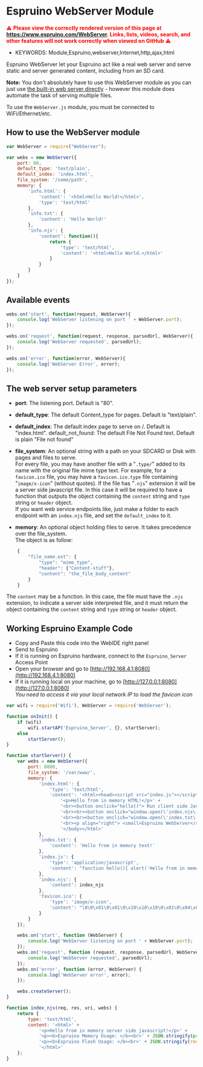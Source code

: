 <!--- Copyright (c) 2017 Allan Brazute. See the file LICENSE for copying permission. -->
Espruino WebServer Module
=========================

<span style="color:red">:warning: **Please view the correctly rendered version of this page at https://www.espruino.com/WebServer. Links, lists, videos, search, and other features will not work correctly when viewed on GitHub** :warning:</span>

* KEYWORDS: Module,Espruino,webserver,Internet,http,ajax,html

Espruino WebServer let your Espruino act like a real web server and serve static and server generated content, including from an SD card.

**Note:** You don't absolutely have to use this WebServer module as you can
just use [the built-in web server directly](/Internet#server) - however this
module does automate the task of serving multiple files.

To use the `WebServer.js` module, you must be connected to WiFi/Ethernet/etc.

How to use the WebServer module
-------------------------------

```javascript
var WebServer = require("WebServer");

var webs = new WebServer({
	port: 80,
	default_type: 'text/plain',
	default_index: 'index.html',
	file_system: '/some/path',
	memory: {
		'info.html': { 
			'content': '<html>Hello World!</html>',
			'type': 'text/html'
		},
		'info.txt': { 
			'content': 'Hello World!'
		},
		'info.njs': {
			'content': function(){
				return {
					'type': 'text/html',
					'content': '<html>Hello World.</html>'
				}
			}
		}
	}
});
```


Available events
----------------

```javascript
webs.on('start', function(request, WebServer){
	console.log('WebServer listening on port ' + WebServer.port);
});

webs.on('request', function(request, response, parsedUrl, WebServer){
	console.log('WebServer requested', parsedUrl);
});

webs.on('error', function(error, WebServer){
	console.log('WebServer Error', error);
});
```


The web server setup parameters
-------------------------------

- **port**: The listening port. Default is "80".

- **default_type**: The default Content_type for pages. Default is "text/plain".

- **default_index**: The default index page to serve on /. Default is "index.html".
default_not_found: The default File Not Found text. Default is plain "File not found"

- **file_system**: An optional string with a path on your SDCARD or Disk with pages and files to serve.<br> 
For every file, you may have another file with a "`.type/`" added to its name with the original file mime type text. For example, for a `favicon.ico` file, you may have a `favicon.ico.type` file containing "`image/x-icon`" (without quotes).
If the file has "`.njs`" extension it will be a server side javascript file. In this case it will be required to have a function that outputs the object containing the `content` string and `type` string or `header` object.<br> 
If you want web service endpoints like, just make a folder to each endpoint with an `index.njs` file, and set the `default_index` to it.

- **memory**: An optional object holding files to serve. It takes precedence over the file_system. <br>
The object is as follow: 
```js
	{
		"file_name.ext": {
			"type": "mime_type",
			"header": {"Content-stuff"},
			"content": "the_file_body_content"
		}
	}
```
The `content` may be a function. In this case, the file must have the `.njs` extension, to indicate a server side interpreted file, and it must return the object containing the `content` string and `type` string or `header` object.



Working Espruino Example Code
-----------------------------

- Copy and Paste this code into the WebIDE right panel
- Send to Espruino
- If it is running on Espruino hardware, connect to the `Espruino_Server` Access Point
- Open your browser and go to [http://192.168.4.1:8080](http://192.168.4.1:8080) 
- If it is running local on your machine, go to [http://127.0.0.1:8080](http://127.0.0.1:8080)<br>
*You need to access it via your local network IP to load the favicon icon*

```javascript
var wifi = require('Wifi'), WebServer = require('WebServer');

function onInit() {
	if (wifi)
		wifi.startAP('Espruino_Server', {}, startServer);
	else
		startServer();
}

function startServer() {
	var webs = new WebServer({
		port: 8080,
		file_system: '/var/www/',
		memory: {
			'index.html': { 
				'type': 'text/html',
				'content': '<html><head><script src="index.js"></script></head><body>' +
					'<p>Hello from in memory HTML!</p>' +
					'<br><button onclick="hello()"> Run client side JavaScript</button>' +
					'<br><br><button onclick="window.open(\'index.njs\', \'_top\')"> Run server side JavaScript</button>' +
					'<br><br><button onclick="window.open(\'index.txt\', \'_top\')"> Go to a simple text</button>' +
					'<br><p align="right"> <small>Espruino WebServer</small> </p>' +
					'</body></html>'
			},
			'index.txt': { 
				'content': 'Hello from in memory text!'
			},
			'index.js': {
				'type': 'application/javascript',
				'content': "function hello(){ alert('Hello from in memory client side javascript'); }",
			},
			'index.njs': {
				'content': index_njs
			},
			'favicon.ico': {
				'type': 'image/x-icon',
				'content': "\0\0\x01\0\x01\0\x10\x10\x10\0\x01\0\x04\x00\xf0\0\0\0\x16\0\0\x00\x89PNG\x0d\x0a\x1a\x0a\0\0\0\x0dIHDR\0\0\0\x10\0\0\0\x10\x08\x06\0\0\0\x1f\xf3\xffa\0\0\x00\xb7IDAT8\x8d\xa5S\xc1\x0d\x03!\x0csN\xb7\x91w\xcaP\xde)3\xd1G\x09\x0a\x85\xab\xa8\xea\x0f\x02\x82c\x1b0\x92x\x82\xbb\xb7:\x8f\x08D\x84\xd5\xb5\x1b\x00H\xb6>N\x04uN\x12\x92\x10\x11S\xcd]\x0b\xbf\xa9\xe9\x8a\x00\xa0I\x1a*\x06A\x97\xb7\x90\xd4\x8e$A\x12\xee\xde\xb2vR\x90$\xc8q\xf6\x03\xbc\x15Ldw]\x88zpc\xab*\x8c\x08H\xb2A\x90\x1e\x97\xce\x1bd3\x00\xb8v\x9b\xa7p\xf7\xb6\x10\x9cb\xc9\xe0Wd\x06\x17\x80v\xe2\xfb\x09\x17\x00H\xfa\x8b\xc0\xba\x9c\xe3CU\xf1\xc8@\xd2\x08fW\xf8i3?U\x12\x18z\x16\xf5A\x9ddc_\xee\xbd~e{*z\x01|\xcdnfT\x03\x0an\0\0\0\x00IEND\xaeB`\x82"
			}
		}
	});

	webs.on('start', function (WebServer) {
		console.log('WebServer listening on port ' + WebServer.port);
	});
	webs.on('request', function (request, response, parsedUrl, WebServer) {
		console.log('WebServer requested', parsedUrl);
	});
	webs.on('error', function (error, WebServer) {
		console.log('WebServer error', error);
	});

	webs.createServer();
}

function index_njs(req, res, uri, webs) {
	return {
		type: 'text/html',
		content: '<html>' + 
			'<p>Hello from in memory server side javascript!</p>' +
			'<p><b>Espruino Memory Usage: </b><br>' + JSON.stringify(process.memory()) + '</p>' + 
			'<p><b>Espruino Flash Usage: </b><br>' + JSON.stringify(require('Flash').getFree()) + '</p>' + 
			'</html>'
	};
}
```
